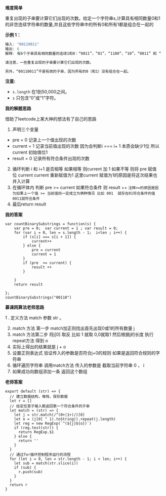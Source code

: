 **难度简单**

重复出现的子串要计算它们出现的次数。给定一个字符串s,计算具有相同数量0和1的非空连续字符串的数量,并且这些字符串中的所有0和所有1都是组合在一起的

**示例 1：**

```javascript
输入: "00110011"
输出: 6
解释: 有6个子串具有相同数量的连续1和0：“0011”，“01”，“1100”，“10”，“0011” 和 “01”。

请注意，一些重复出现的子串要计算它们出现的次数。

另外，“00110011”不是有效的子串，因为所有的0（和1）没有组合在一起。
```

**注意:**  

* `s.length` 在1到50,000之间。
* `s` 只包含“0”或“1”字符。

**我的解题思路**

借助了leetcode上某大神的想法有了自己的思路

1.   声明三个变量  
   * pre = 0 记录上一个值出现的次数
   * current = 1 记录当前值出现的次数 因为会判断i === i+ 1 本质会缺少1位 所以current 初始值位1
   * result = 0  记录所有符合条件出现的次数
2.  循环判断 i 和 i+1 是否相等 如果相等 则current 加 1  如果不等 则将 pre 赋值位 current  current 重新赋值为1  这里current 赋值为1的原因是将这次结果也并入计算
3. 在循环体内 判断 pre >= current 如果符合条件 则 result ++  `注释>=的原因是因为如果上一个值 >= 当前值则一定成立为俩种情况 比如 001  就存在01符合条件的值 0011就符合条件`
4. 最后return result  

  **我的答案**

```
var countBinarySubstrings = function(s) {
    var pre = 0;  var current = 1 ; var result = 0;
    for (var i = 0, len = s.length - 1;  i<len ; i++) {
        if (s[i] === s[i + 1]) {
            current++
        } else {
            pre = current
            current = 1
        }
        if (pre  >= current) {
            result ++
        }

    }
    return result

};
countBinarySubstrings("00110")
```

**慕课网算法老师思路**

   1 . 定义方法 match 参数 str 。

2.  match 方法 第一步 match加正则找出首先出现0或1的所有数量  j 
3. match 方法第二步 将j[0] 取反 比如 1 就取 0,0就取1  然后根据j的长度 执行 repeat方法 得到 o
4. 实际上得出的结果就是 j + o
5. 设置正则表达式 验证传入的参数是否符合j+0的规则 如果是返回符合规则的字符串
6. 循环遍历字符串 调用match方法 传入的参数是 截取当前字符串 0 ， i
7.  如果成功向数组添加一条 返回这个数组

**老师答案**

```
export default (str) => {
  // 建立数据结构，堆栈，保存数据
  let r = []
  // 给定任意子输入都返回第一个符合条件的子串
  let match = (str) => {
    let j = str.match(/^(0+|1+)/)[0]
    let o = (j[0] ^ 1).toString().repeat(j.length)
    let reg = new RegExp(`^(${j}${o})`)
    if (reg.test(str)) {
      return RegExp.$1
    } else {
      return ''
    }
  }
  // 通过for循环控制程序运行的流程
  for (let i = 0, len = str.length - 1; i < len; i++) {
    let sub = match(str.slice(i))
    if (sub) {
      r.push(sub)
    }
  }
  return r
}

```

